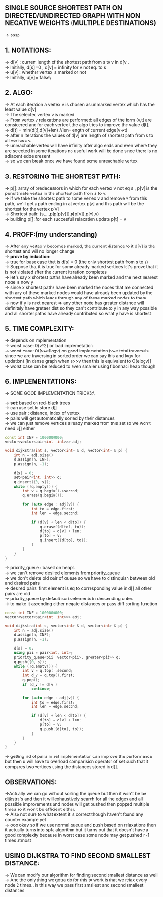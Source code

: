 **SINGLE SOURCE SHORTEST PATH ON DIRECTED/UNDIRECTED GRAPH WITH NON NEGATIVE WEIGHTS (MULTIPLE DESTINATIONS)**
--
-> sssp

**1. NOTATIONS:**
--
-> d[v] : current length of the shortest path from s to v in d[v]. \
-> Initially, d[s] =0  , d[v] = infinity for v not eq. to s\
-> u[v] : whether vertex is marked or not \
-> Initially, u[v] = false\

**2. ALGO:**
--
-> At each iteration a vertex v is chosen as unmarked vertex which has the least value d[v]\
-> The selected vertex v is marked \
-> From vertex v relaxations are performed: all edges of the form (v,t) are considered and for each vertex t the algo tries to improve the value d[t].\
-> d[t] = min(d[t],d[v]+len) //len=length of current edge(v->t)\
-> after n iterations the values of d[v] are length of shortest path from s to all vertices v.\
-> unreachable vertex will have infinity after algo ends and even where they are selected in some iterations no useful work will be done since there is no adjacent edge present\
-> so we can break once we have found some unreachable vertex 

**3. RESTORING THE SHORTEST PATH:**
--
-> p[]: array of predecessors in which for each vertex v not eq s , p[v] is the penultimate vertes in the shortest path from s to v.\
-> if we take the shortest path to some vertex v and remove v from this path, we'll get a path ending in at vertex p[v] and this path will be the shortest for the vertex p[v]\
-> Shortest path: (s,...,p[p[p[v]]],p[p[v]],p[v],v)\
-> building p[]: for each succesfull relaxation update p[t] = v

**4. PROFF:(my understanding)**
--
-> After any vertex v becomes marked, the current distance to it d[v] is the shortest and will no longer change\
-> **prove by induction:**\
-> true for base case that is d[s] = 0 (the only shortest path from s to s)\
-> Suppose that it is true for some already marked vertices let's prove that it is not violated after the current iteration completes\
-> let's say x shortest paths have already been marked and the next nearest node is now y \
-> since x shortest paths have been marked the nodes that are connected with any of these marked nodes would have already been updated by the shortest path which leads through any of these marked nodes to them\
-> now if y is next nearest => any other node has greater distance will definitely have gretaer dist so they can't contribute to y in any way possible and all shorter paths have already contributed so what y have is shortest
  
**5. TIME COMPLEXITY:**
--
-> depends on implementation\
-> worst case: O(v^2) on bad implemetation\
-> worst case: O((v+e)logv) on good implemetation (v+e total traversals since we are traversing in sorted order we can say this and logv for updation) [in dense graph when e>>v then this is equivalent to O(elogv)]\
-> worst case can be reduced to even smaller using fibonnaci heap though

**6. IMPLEMENTATIONS:**
--
-> SOME GOOD IMPLEMENTATION TRICKS:\

-> **set**: based on red-black trees\
-> can use set to store d[] \
-> use pair : distance, index of vertex \
-> pairs will get automatically sorted by their distances\
-> we can just remove vertices already marked from this set so we won't need u[] either

```cpp
const int INF = 1000000000;
vector<vector<pair<int, int>>> adj;

void dijkstra(int s, vector<int> & d, vector<int> & p) {
    int n = adj.size();
    d.assign(n, INF);
    p.assign(n, -1);

    d[s] = 0;
    set<pair<int, int>> q;
    q.insert({0, s});
    while (!q.empty()) {
        int v = q.begin()->second;
        q.erase(q.begin());

        for (auto edge : adj[v]) {
            int to = edge.first;
            int len = edge.second;

            if (d[v] + len < d[to]) {
                q.erase({d[to], to});
                d[to] = d[v] + len;
                p[to] = v;
                q.insert({d[to], to});
            }
        }
    }
}
```
-> priority_queue : based on heaps\
-> we can't remove desired elements from priority_queue \
-> we don't delete old pair of queue so we have to distinguish between old and desired pairs\
-> desired pairs: first element is eq to corresponding value in d[] all other pairs are old\
-> priority_queue by default sorts elements in descending order.\
-> to make it ascending either negate distances or pass diff sorting function

```cpp
const int INF = 1000000000;
vector<vector<pair<int, int>>> adj;

void dijkstra(int s, vector<int> & d, vector<int> & p) {
    int n = adj.size();
    d.assign(n, INF);
    p.assign(n, -1);

    d[s] = 0;
    using pii = pair<int, int>;
    priority_queue<pii, vector<pii>, greater<pii>> q;
    q.push({0, s});
    while (!q.empty()) {
        int v = q.top().second;
        int d_v = q.top().first;
        q.pop();
        if (d_v != d[v])
            continue;

        for (auto edge : adj[v]) {
            int to = edge.first;
            int len = edge.second;

            if (d[v] + len < d[to]) {
                d[to] = d[v] + len;
                p[to] = v;
                q.push({d[to], to});
            }
        }
    }
}
```

-> getting rid of pairs in set implementation can improve the performance but then u will have to overload comparision operator of set such that it compares two vertices using the distances stored in d[].


**OBSERVATIONS:**
---

->Actually we can go without sorting the queue but then it won't be be dijkstra's and then it will exhaustively search for all the edges and all possible improvements and nodes will get pushed then popped multiple times so it won't be efficient either.\
-> Also not sure to what extent it is correct though haven't found any counter example yet\
-> ooo okay so if we use normal queue and push based on relaxations then it actually turns into spfa algorithm but it turns out that it doesn't have a good complexity because in worst case some node may get pushed n-1 times atmost 


**USING DIJKSTRA TO FIND SECOND SMALLEST DISTANCE:**
--

-> We can modify our algorithm for finding second smallest distance as well\
-> And the only thing we gotta do for this to work is that we relax every node 2 times.. in this way we pass first smallest and second smallest distances
